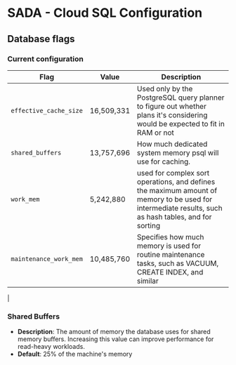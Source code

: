 # SADA - Cloud SQL Configuration

## Database flags

### Current configuration

| Flag                   | Value      | Description                                                                                                                                          |
| ---------------------- | ---------- | ---------------------------------------------------------------------------------------------------------------------------------------------------- |
| `effective_cache_size` | 16,509,331 | Used only by the PostgreSQL query planner to figure out whether plans it's considering would be expected to fit in RAM or not                        |
| `shared_buffers`       | 13,757,696 | How much dedicated system memory psql will use for caching.                                                                                          |
| `work_mem`             | 5,242,880  | used for complex sort operations, and defines the maximum amount of memory to be used for intermediate results, such as hash tables, and for sorting |
| `maintenance_work_mem` | 10,485,760 | Specifies how much memory is used for routine maintenance tasks, such as VACUUM, CREATE INDEX, and similar                                           |

|

### Shared Buffers

- **Description**: The amount of memory the database uses for shared memory buffers. Increasing this value can improve performance for read-heavy workloads.
- **Default**: 25% of the machine's memory

###
